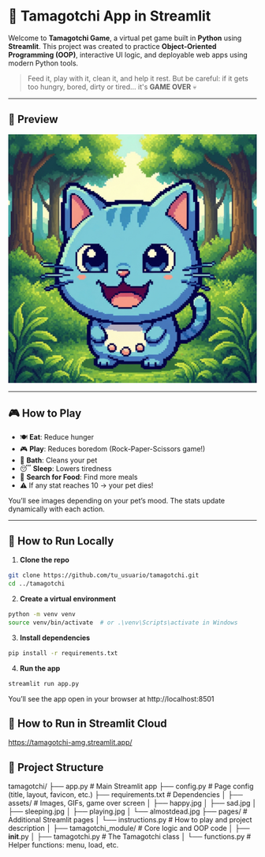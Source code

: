 # 🐾 Tamagotchi App in Streamlit

Welcome to **Tamagotchi Game**, a virtual pet game built in **Python** using **Streamlit**. This project was created to practice **Object-Oriented Programming (OOP)**, interactive UI logic, and deployable web apps using modern Python tools.

> Feed it, play with it, clean it, and help it rest. But be careful: if it gets too hungry, bored, dirty or tired... it's **GAME OVER** 💀

---

## 📸 Preview

![gameplay](assets/happy.jpg) <!-- Cambia esto si subes una captura del juego -->

---

## 🎮 How to Play

- 🍽️ **Eat**: Reduce hunger  
- 🎮 **Play**: Reduces boredom (Rock-Paper-Scissors game!)  
- 🛁 **Bath**: Cleans your pet  
- 😴 **Sleep**: Lowers tiredness  
- 🍖 **Search for Food**: Find more meals  
- ⚠️ If any stat reaches 10 → your pet dies!

You’ll see images depending on your pet’s mood. The stats update dynamically with each action.

---

## 🚀 How to Run Locally

1. **Clone the repo**

```bash
git clone https://github.com/tu_usuario/tamagotchi.git
cd ../tamagotchi 
```

2. **Create a virtual environment**

```bash
python -m venv venv
source venv/bin/activate  # or .\venv\Scripts\activate in Windows 
```

3. **Install dependencies**

```bash
pip install -r requirements.txt
```

4. **Run the app**

```bash
streamlit run app.py
```

You’ll see the app open in your browser at http://localhost:8501

## 🚀 How to Run in Streamlit Cloud
https://tamagotchi-amg.streamlit.app/

## 🧱 Project Structure
tamagotchi/
├── app.py                        # Main Streamlit app
├── config.py                    # Page config (title, layout, favicon, etc.)
├── requirements.txt             # Dependencies
│
├── assets/                      # Images, GIFs, game over screen
│   ├── happy.jpg
│   ├── sad.jpg
│   ├── sleeping.jpg
│   ├── playing.jpg
│   └── almostdead.jpg
├── pages/                       # Additional Streamlit pages
│   └── instructions.py          # How to play and project description
│
├── tamagotchi_module/           # Core logic and OOP code
│   ├── __init__.py
│   ├── tamagotchi.py            # The Tamagotchi class
│   └── functions.py             # Helper functions: menu, load, etc.

